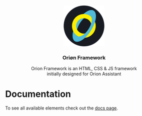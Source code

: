 <p align="center">
  <a href="https://botpanzer.github.io/Orion-Framework/">
    <img src="https://github.com/BOTPanzer/Orion-Framework/blob/main/Data/Images/logo.png" width="130">
  </a>
</p>

<h3 align="center">Oriøn Framework</h3>

<p align="center">
  Orion Framework is an HTML, CSS & JS framework<br>
  initially designed for Orion Assistant
</p>


# Documentation
To see all available elements check out the [docs page](https://botpanzer.github.io/Orion-Framework/).
